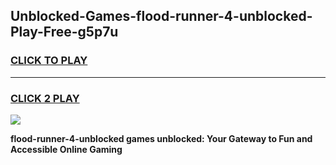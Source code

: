 
## Unblocked-Games-flood-runner-4-unblocked-Play-Free-g5p7u
<h3>
<a href="https://premium76.site?title=flood-runner-4-unblocked&ref=19M">CLICK TO PLAY</a></h3>
<hr>

<h3>
<a href="https://premium76.site?title=flood-runner-4-unblocked&ref=19M">CLICK 2 PLAY</a>
  
</h3>

<a href="https://premium76.site?title=flood-runner-4-unblocked&ref=19M"><img src="https://clearcache.store/games.png"></a>


**flood-runner-4-unblocked games unblocked: Your Gateway to Fun and Accessible Online Gaming**
